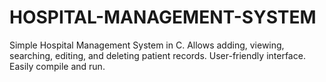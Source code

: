 # HOSPITAL-MANAGEMENT-SYSTEM
Simple Hospital Management System in C. Allows adding, viewing, searching, editing, and deleting patient records. User-friendly interface. Easily compile and run.
